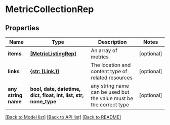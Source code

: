 # MetricCollectionRep


## Properties
Name | Type | Description | Notes
------------ | ------------- | ------------- | -------------
**items** | [**[MetricListingRep]**](MetricListingRep.md) | An array of metrics | [optional] 
**links** | [**{str: (Link,)}**](Link.md) | The location and content type of related resources | [optional] 
**any string name** | **bool, date, datetime, dict, float, int, list, str, none_type** | any string name can be used but the value must be the correct type | [optional]

[[Back to Model list]](../README.md#documentation-for-models) [[Back to API list]](../README.md#documentation-for-api-endpoints) [[Back to README]](../README.md)



